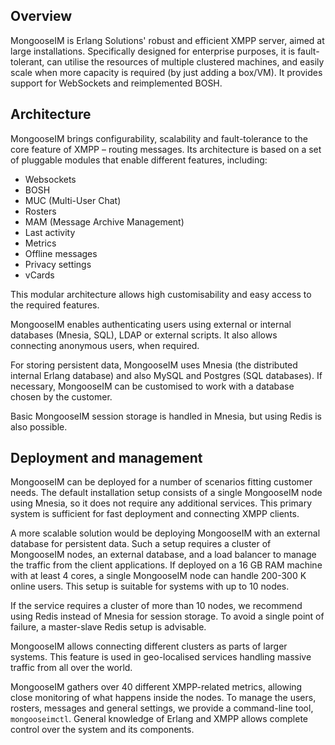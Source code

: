 ## Overview

MongooseIM is Erlang Solutions' robust and efficient XMPP server, aimed at large installations. Specifically designed for enterprise purposes, it is fault-tolerant, can utilise the resources of multiple clustered machines, and easily scale when more capacity is required (by just adding a box/VM). It provides support for WebSockets and reimplemented BOSH.

## Architecture

MongooseIM brings configurability, scalability and fault-tolerance to the core feature of XMPP – routing messages. Its architecture is based on a set of pluggable modules that enable different features, including:

-   Websockets
-   BOSH
-   MUC (Multi-User Chat)
-   Rosters
-   MAM (Message Archive Management)
-   Last activity
-   Metrics
-   Offline messages
-   Privacy settings
-   vCards

This modular architecture allows high customisability and easy access to the required features.  

MongooseIM enables authenticating users using external or internal databases (Mnesia, SQL), LDAP or external scripts. It also allows connecting anonymous users, when required.

For storing persistent data, MongooseIM uses Mnesia (the distributed internal Erlang database) and also MySQL and Postgres (SQL databases). If necessary, MongooseIM can be customised to work with a database chosen by the customer.

Basic MongooseIM session storage is handled in Mnesia, but using Redis is also possible.

## Deployment and management

MongooseIM can be deployed for a number of scenarios fitting customer needs. The default installation setup consists of a single MongooseIM node using Mnesia, so it does not require any additional services. This primary system is sufficient for fast deployment and connecting XMPP clients.

A more scalable solution would be deploying MongooseIM with an external database for persistent data. Such a setup requires a cluster of MongooseIM nodes, an external database, and a load balancer to manage the traffic from the client applications.
If deployed on a 16 GB RAM machine with at least 4 cores, a single MongooseIM node can handle 200-300 K online users. This setup is suitable for systems with up to 10 nodes.

If the service requires a cluster of more than 10 nodes, we recommend using Redis instead of Mnesia for session storage. To avoid a single point of failure, a master-slave Redis setup is advisable. 

MongooseIM allows connecting different clusters as parts of larger systems. This feature is used in geo-localised services handling massive traffic from all over the world.

MongooseIM gathers over 40 different XMPP-related metrics, allowing close monitoring of what happens inside the nodes. To manage the users, rosters, messages and general settings, we provide a command-line tool, `mongooseimctl`.
General knowledge of Erlang and XMPP allows complete control over the system and its components.